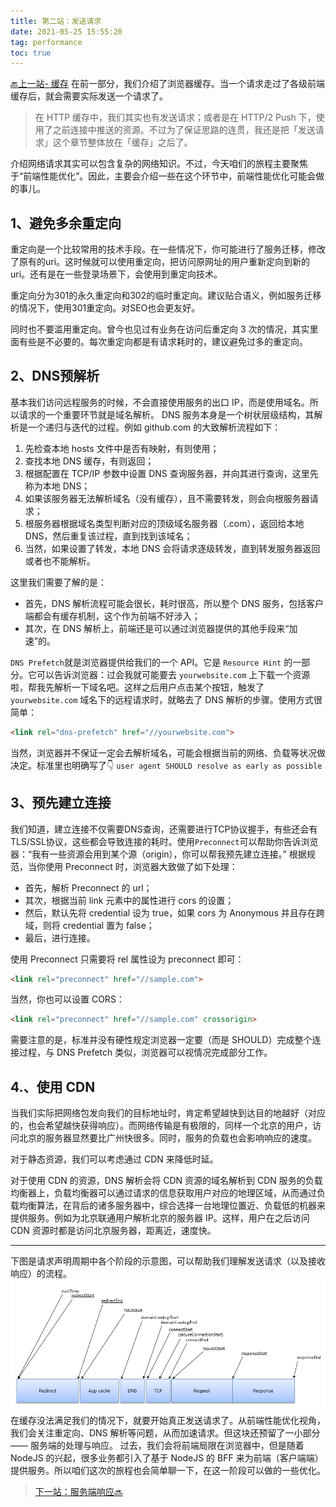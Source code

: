 ```yaml
---
title: 第二站：发送请求
date: 2021-05-25 15:55:20
tag: performance
toc: true
---
```


[🔙上一站- 缓存](/All/performance/journey/cache "缓存")
在前一部分，我们介绍了浏览器缓存。当一个请求走过了各级前端缓存后，就会需要实际发送一个请求了。
>在 HTTP 缓存中，我们其实也有发送请求；或者是在 HTTP/2 Push 下，使用了之前连接中推送的资源。不过为了保证思路的连贯，我还是把「发送请求」这个章节整体放在「缓存」之后了。

介绍网络请求其实可以包含复杂的网络知识。不过，今天咱们的旅程主要聚焦于“前端性能优化”。因此，主要会介绍一些在这个环节中，前端性能优化可能会做的事儿。

## 1、避免多余重定向
重定向是一个比较常用的技术手段。在一些情况下，你可能进行了服务迁移，修改了原有的uri。这时候就可以使用重定向，把访问原网址的用户重新定向到新的uri。还有是在一些登录场景下，会使用到重定向技术。

重定向分为301的永久重定向和302的临时重定向。建议贴合语义，例如服务迁移的情况下，使用301重定向。对SEO也会更友好。

同时也不要滥用重定向。曾今也见过有业务在访问后重定向 3 次的情况，其实里面有些是不必要的。每次重定向都是有请求耗时的，建议避免过多的重定向。

## 2、DNS预解析
基本我们访问远程服务的时候，不会直接使用服务的出口 IP，而是使用域名。所以请求的一个重要环节就是域名解析。
DNS 服务本身是一个树状层级结构，其解析是一个递归与迭代的过程。例如 github.com 的大致解析流程如下：
1. 先检查本地 hosts 文件中是否有映射，有则使用；
2. 查找本地 DNS 缓存，有则返回；
3. 根据配置在 TCP/IP 参数中设置 DNS 查询服务器，并向其进行查询，这里先称为本地 DNS；
4. 如果该服务器无法解析域名（没有缓存），且不需要转发，则会向根服务器请求；
5. 根服务器根据域名类型判断对应的顶级域名服务器（.com），返回给本地 DNS，然后重复该过程，直到找到该域名；
6. 当然，如果设置了转发，本地 DNS 会将请求逐级转发，直到转发服务器返回或者也不能解析。

这里我们需要了解的是：
* 首先，DNS 解析流程可能会很长，耗时很高，所以整个 DNS 服务，包括客户端都会有缓存机制，这个作为前端不好涉入；
* 其次，在 DNS 解析上，前端还是可以通过浏览器提供的其他手段来“加速”的。

`DNS Prefetch`就是浏览器提供给我们的一个 API。它是 `Resource Hint` 的一部分。它可以告诉浏览器：过会我就可能要去 `yourwebsite.com` 上下载一个资源啦，帮我先解析一下域名吧。这样之后用户点击某个按钮，触发了 `yourwebsite.com` 域名下的远程请求时，就略去了 DNS 解析的步骤。使用方式很简单：
```html
<link rel="dns-prefetch" href="//yourwebsite.com">
```
当然，浏览器并不保证一定会去解析域名，可能会根据当前的网络、负载等状况做决定。标准里也明确写了👇
`user agent SHOULD resolve as early as possible`

## 3、预先建立连接
我们知道，建立连接不仅需要DNS查询，还需要进行TCP协议握手，有些还会有TLS/SSL协议，这些都会导致连接的耗时。使用`Preconnect`可以帮助你告诉浏览器：“我有一些资源会用到某个源（origin），你可以帮我预先建立连接。”
根据规范，当你使用 Preconnect 时，浏览器大致做了如下处理：
* 首先，解析 Preconnect 的 url；
* 其次，根据当前 link 元素中的属性进行 cors 的设置；
* 然后，默认先将 credential 设为 true，如果 cors 为 Anonymous 并且存在跨域，则将 credential 置为 false；
* 最后，进行连接。


使用 Preconnect 只需要将 rel 属性设为 preconnect 即可：
```html
<link rel="preconnect" href="//sample.com">
```
当然，你也可以设置 CORS：
```html
<link rel="preconnect" href="//sample.com" crossorigin>
```
需要注意的是，标准并没有硬性规定浏览器一定要（而是 SHOULD）完成整个连接过程，与 DNS Prefetch 类似，浏览器可以视情况完成部分工作。

## 4.、使用 CDN
当我们实际把网络包发向我们的目标地址时，肯定希望越快到达目的地越好（对应的，也会希望越快获得响应）。而网络传输是有极限的，同样一个北京的用户，访问北京的服务器显然要比广州快很多。同时，服务的负载也会影响响应的速度。

对于静态资源，我们可以考虑通过 CDN 来降低时延。

对于使用 CDN 的资源，DNS 解析会将 CDN 资源的域名解析到 CDN 服务的负载均衡器上，负载均衡器可以通过请求的信息获取用户对应的地理区域，从而通过负载均衡算法，在背后的诸多服务器中，综合选择一台地理位置近、负载低的机器来提供服务。例如为北京联通用户解析北京的服务器 IP。这样，用户在之后访问 CDN 资源时都是访问北京服务器，距离近，速度快。

---------------
下图是请求声明周期中各个阶段的示意图，可以帮助我们理解发送请求（以及接收响应）的流程。
![请求](/assets/performanceImg/request.png "请求")
在缓存没法满足我们的情况下，就要开始真正发送请求了。从前端性能优化视角，我们会关注重定向、DNS 解析等问题，从而加速请求。但这块还预留了一小部分 —— 服务端的处理与响应。
过去，我们会将前端局限在浏览器中，但是随着 NodeJS 的兴起，很多业务都引入了基于 NodeJS 的 BFF 来为前端（客户端端）提供服务。所以咱们这次的旅程也会简单聊一下，在这一阶段可以做的一些优化。


>[下一站：服务端响应🔜](/All/performance/journey/response "服务端响应")